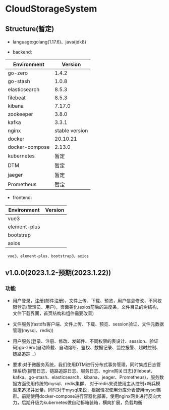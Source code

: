 # CloudStorageSystem

##  Structure(暂定)

+ language:golang(1.17.6)、java(jdk8)

+ backend:

|Environment|Version|
|--|--|
|go-zero|1.4.2|
|go-stash|1.0.8|
|elasticsearch|8.5.3|
|filebeat|8.5.3|
|kibana|7.17.0|
|zookeeper|3.8.0|
|kafka|3.3.1|
|nginx|stable version|
|docker|20.10.21|
|docker-compose|2.13.0|
|kubernetes|暂定|
|DTM|暂定|
|jaeger|暂定|
|Prometheus|暂定|

+ frontend:

|Environment|Version|
|--|--|
|vue3||
|element-plus||
|bootstrap||
|axios||
     vue3、element-plus、bootstrap3、axios



## v1.0.0(2023.1.2-预期(2023.1.22))

### 功能 
  + 用户登录，注册(邮件注册)，文件上传、下载、预览，用户信息修改，不同权限登录(管理员、用户)，页面美化(axios前后的进度条，文件目录的树结构，文件下载界面，首页结构和组件需要改善)

  + 文件服务(fastdfs客户端、文件上传、下载、预览、session验证、文件元数据管理(mysql、redis))
   
  + 用户服务(登录、注册、修改、发邮件、不同权限的表设计、session、验证码)go-zero(自动降载、自动熔断、鉴权、数据记录、监控报警、超时控制、链路追踪...)
  + 要求:对于微服务系统，我们使用DTM进行分布式事务管理，同时集成日志管理系统(报警日志、链路追踪日志、服务日志、nginx网关日志)(filebeat、kafka、go-stash、elasticsearch、kibana、jeager、Prometheus)，服务数据方面使用传统的mysql、redis集群，
对于redis来说使用主从控制+哨兵模型来追求并发量，同时对于mysql来说，根据情况使用分库分表使用mysql集群。前期使用docker-compose进行容器化部署，使用nginx网关进行反向大力，后期升级为kubernetes做自动拆箱装箱，横向扩展，负载均衡